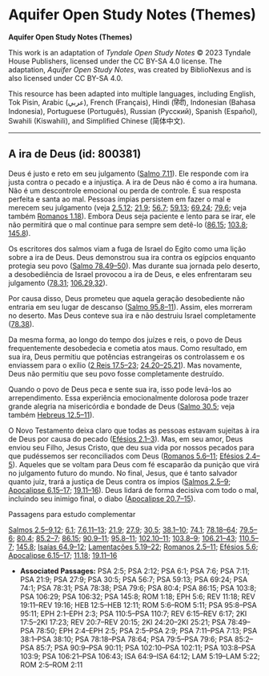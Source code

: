 # Aquifer Open Study Notes (Themes)

**Aquifer Open Study Notes (Themes)**

This work is an adaptation of *Tyndale Open Study Notes* © 2023 Tyndale House Publishers, licensed under the CC BY\-SA 4\.0 license. The adaptation, *Aquifer Open Study Notes*, was created by BiblioNexus and is also licensed under CC BY\-SA 4\.0\.

This resource has been adapted into multiple languages, including English, Tok Pisin, Arabic (عربي), French (Français), Hindi (हिंदी), Indonesian (Bahasa Indonesia), Portuguese (Português), Russian (Русский), Spanish (Español), Swahili (Kiswahili), and Simplified Chinese (简体中文).



--------------------------------

## A ira de Deus (id: 800381)

Deus é justo e reto em seu julgamento ([Salmo 7\.11](https://ref.ly/Ps7:11)). Ele responde com ira justa contra o pecado e a injustiça. A ira de Deus não é como a ira humana. Não é um descontrole emocional ou perda de controle. É sua resposta perfeita e santa ao mal. Pessoas ímpias persistem em fazer o mal e merecem seu julgamento (veja [2\.5](https://ref.ly/Ps2:5),[12](https://ref.ly/Ps2:12); [21\.9](https://ref.ly/Ps21:9); [56\.7](https://ref.ly/Ps56:7); [59\.13](https://ref.ly/Ps59:13); [69\.24](https://ref.ly/Ps69:24); [79\.6](https://ref.ly/Ps79:6); veja também [Romanos 1\.18](https://ref.ly/Rom1:18)). Embora Deus seja paciente e lento para se irar, ele não permitirá que o mal continue para sempre sem detê\-lo ([86\.15](https://ref.ly/Ps86:15); [103\.8](https://ref.ly/Ps103:8); [145\.8](https://ref.ly/Ps145:8)).

Os escritores dos salmos viam a fuga de Israel do Egito como uma lição sobre a ira de Deus. Deus demonstrou sua ira contra os egípcios enquanto protegia seu povo ([Salmo 78\.49–50](https://ref.ly/Ps78:49-Ps78:50)). Mas durante sua jornada pelo deserto, a desobediência de Israel provocou a ira de Deus, e eles enfrentaram seu julgamento ([78\.31](https://ref.ly/Ps78:31); [106\.29](https://ref.ly/Ps106:29),[32](https://ref.ly/Ps106:32)).

Por causa disso, Deus prometeu que aquela geração desobediente não entraria em seu lugar de descanso ([Salmo 95\.8–11](https://ref.ly/Ps95:8-Ps95:11)). Assim, eles morreram no deserto. Mas Deus conteve sua ira e não destruiu Israel completamente ([78\.38](https://ref.ly/Ps78:38)).

Da mesma forma, ao longo do tempo dos juízes e reis, o povo de Deus frequentemente desobedecia e cometia atos maus. Como resultado, em sua ira, Deus permitiu que potências estrangeiras os controlassem e os enviassem para o exílio ([2 Reis 17\.5–23](https://ref.ly/2Kgs17:5-2Kgs17:23); [24\.20–25\.21](https://ref.ly/2Kgs24:20-2Kgs25:21)). Mas novamente, Deus não permitiu que seu povo fosse completamente destruído.

Quando o povo de Deus peca e sente sua ira, isso pode levá\-los ao arrependimento. Essa experiência emocionalmente dolorosa pode trazer grande alegria na misericórdia e bondade de Deus ([Salmo 30\.5](https://ref.ly/Ps30:5); veja também [Hebreus 12\.5–11](https://ref.ly/Heb12:5-Heb12:11)).

O Novo Testamento deixa claro que todas as pessoas estavam sujeitas à ira de Deus por causa do pecado ([Efésios 2\.1–3](https://ref.ly/Eph2:1-Eph2:3)). Mas, em seu amor, Deus enviou seu Filho, Jesus Cristo, que deu sua vida por nossos pecados para que pudéssemos ser reconciliados com Deus ([Romanos 5\.6–11](https://ref.ly/Rom5:6-Rom5:11); [Efésios 2\.4–5](https://ref.ly/Eph2:4-Eph2:5)). Aqueles que se voltam para Deus com fé escaparão da punição que virá no julgamento futuro do mundo. No final, Jesus, que é tanto salvador quanto juiz, trará a justiça de Deus contra os ímpios ([Salmos 2\.5–9](https://ref.ly/Ps2:5-Ps2:9); [Apocalipse 6\.15–17](https://ref.ly/Rev6:15-Rev6:17); [19\.11–16](https://ref.ly/Rev19:11-Rev19:16)). Deus lidará de forma decisiva com todo o mal, incluindo seu inimigo final, o diabo ([Apocalipse 20\.7–15](https://ref.ly/Rev20:7-Rev20:15)).

Passagens para estudo complementar

[Salmos 2\.5–9](https://ref.ly/Ps2:5-Ps2:9),[12](https://ref.ly/Ps2:12); [6\.1](https://ref.ly/Ps6:1); [7\.6](https://ref.ly/Ps7:6),[11–13](https://ref.ly/Ps7:11-Ps7:13); [21\.9](https://ref.ly/Ps21:9); [27\.9](https://ref.ly/Ps27:9); [30\.5](https://ref.ly/Ps30:5); [38\.1–10](https://ref.ly/Ps38:1-Ps38:10); [74\.1](https://ref.ly/Ps74:1); [78\.18–64](https://ref.ly/Ps78:18-Ps78:64); [79\.5–6](https://ref.ly/Ps79:5-Ps79:6); [80\.4](https://ref.ly/Ps80:4); [85\.2–7](https://ref.ly/Ps85:2-Ps85:7); [86\.15](https://ref.ly/Ps86:15); [90\.9–11](https://ref.ly/Ps90:9-Ps90:11); [95\.8–11](https://ref.ly/Ps95:8-Ps95:11); [102\.10–11](https://ref.ly/Ps102:10-Ps102:11); [103\.8–9](https://ref.ly/Ps103:8-Ps103:9); [106\.21–43](https://ref.ly/Ps106:21-Ps106:43); [110\.5–7](https://ref.ly/Ps110:5-Ps110:7); [145\.8](https://ref.ly/Ps145:8); [Isaías 64\.9–12](https://ref.ly/Isa64:9-Isa64:12); [Lamentações 5\.19–22](https://ref.ly/Lam5:19-Lam5:22); [Romanos 2\.5–11](https://ref.ly/Rom2:5-Rom2:11); [Efésios 5\.6](https://ref.ly/Eph5:6); [Apocalipse 6\.15–17](https://ref.ly/Rev6:15-Rev6:17); [11\.18](https://ref.ly/Rev11:18); [19\.11–16](https://ref.ly/Rev19:11-Rev19:16)

* **Associated Passages:** PSA 2:5; PSA 2:12; PSA 6:1; PSA 7:6; PSA 7:11; PSA 21:9; PSA 27:9; PSA 30:5; PSA 56:7; PSA 59:13; PSA 69:24; PSA 74:1; PSA 78:31; PSA 78:38; PSA 79:6; PSA 80:4; PSA 86:15; PSA 103:8; PSA 106:29; PSA 106:32; PSA 145:8; ROM 1:18; EPH 5:6; REV 11:18; REV 19:11–REV 19:16; HEB 12:5–HEB 12:11; ROM 5:6–ROM 5:11; PSA 95:8–PSA 95:11; EPH 2:1–EPH 2:3; PSA 110:5–PSA 110:7; REV 6:15–REV 6:17; 2KI 17:5–2KI 17:23; REV 20:7–REV 20:15; 2KI 24:20–2KI 25:21; PSA 78:49–PSA 78:50; EPH 2:4–EPH 2:5; PSA 2:5–PSA 2:9; PSA 7:11–PSA 7:13; PSA 38:1–PSA 38:10; PSA 78:18–PSA 78:64; PSA 79:5–PSA 79:6; PSA 85:2–PSA 85:7; PSA 90:9–PSA 90:11; PSA 102:10–PSA 102:11; PSA 103:8–PSA 103:9; PSA 106:21–PSA 106:43; ISA 64:9–ISA 64:12; LAM 5:19–LAM 5:22; ROM 2:5–ROM 2:11

